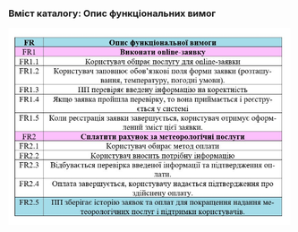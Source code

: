 ### Вміст каталогу: Опис функціональних вимог
![](https://github.com/oleksandrblazhko/ai-212-leventij/blob/Laboratory_Work_3/1-SoftwareRequirements/1.4-FuncNonFuncRequirements/1.4.1-FR/1.4.1-Table.jpg?raw=true)
